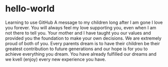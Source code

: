 # hello-world
Learning to use GitHub
A message to my children long after I am gone
I love you forever. You will always feel my love supporting you, even when I am not there to tell you.
Your mother and I have taught you our values and provided you the foundation to make your own decisions.
We are extremely proud of both of you. Every parents dream is to have their children be their greatest contribution to future generations and our hope is for you to achieve everything you dream. You have already fulfilled our dreams and we kvell (enjoy) every new experience you have.
